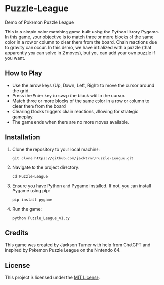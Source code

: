 # Puzzle-League
Demo of Pokemon Puzzle League

This is a simple color matching game built using the Python library Pygame. In this game, your objective is to match three or more blocks of the same color in a row or column to clear them from the board. Chain reactions due to gravity can occur. In this demo, we have initialized with a puzzle (that apparently you can solve in 2 moves), but you can add your own puzzle if you want.

## How to Play

- Use the arrow keys (Up, Down, Left, Right) to move the cursor around the grid.
- Press the Enter key to swap the block within the cursor.
- Match three or more blocks of the same color in a row or column to clear them from the board.
- Clearing blocks triggers chain reactions, allowing for strategic gameplay.
- The game ends when there are no more moves available.

## Installation

1. Clone the repository to your local machine:

    ```
    git clone https://github.com/jacktrnr/Puzzle-League.git
    ```

2. Navigate to the project directory:

    ```
    cd Puzzle-League
    ```

3. Ensure you have Python and Pygame installed. If not, you can install Pygame using pip:

    ```
    pip install pygame
    ```

4. Run the game:

    ```
    python Puzzle_League_v1.py
    ```

## Credits

This game was created by Jackson Turner with help from ChatGPT and inspired by Pokemon Puzzle League on the Nintendo 64.

## License

This project is licensed under the [MIT License](LICENSE).
